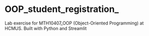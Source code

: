 # OOP_student_registration_
Lab exercise for MTH10407_OOP (Object-Oriented Programming) at HCMUS. Built with Python and Streamlit
